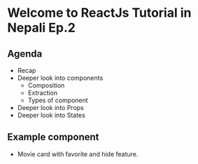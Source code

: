 # Welcome to ReactJs Tutorial in Nepali Ep.2

## Agenda

- Recap
- Deeper look into components
  - Composition
  - Extraction
  - Types of component
- Deeper look into Props
- Deeper look into States

## Example component

- Movie card with favorite and hide feature.
